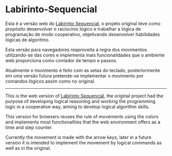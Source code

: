 # Labirinto-Sequencial
Esta é a versão web do [Labirinto Sequencial](http://walgprog.gp.utfpr.edu.br/assets/files/presentations/S2A1-presentation.pdf), o projeto original teve como propósito desenvolver o raciocínio lógico e trabalhar a lógica de programação de modo cooperativo, objetivando desenvolver habilidades lógicas de algoritmo.

Esta versão para navegadores reaproveita a regra dos movimentos utilizando-se das cores e implementa mais funcionalidades que o ambiente web proporciona como contador de tempo e passos. 

Atualmente o movimento é feito com as setas do teclado, posteriormente em uma versão futura pretende-se implementar o movimento por comandos lógicos assim como no original.

***

This is the web version of [Labirinto Sequencial](http://walgprog.gp.utfpr.edu.br/assets/files/presentations/S2A1-presentation.pdf), the original project had the purpose of developing logical reasoning and working the programming logic in a cooperative way, aiming to develop logical algorithm skills.

This version for browsers reuses the rule of movements using the colors and implements most functionalities that the web environment offers as a time and step counter.

Currently the movement is made with the arrow keys, later in a future version it is intended to implement the movement by logical commands as well as in the original.

